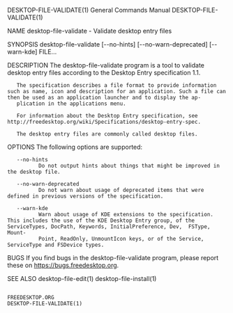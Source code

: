 DESKTOP-FILE-VALIDATE(1)                                                                   General Commands Manual                                                                   DESKTOP-FILE-VALIDATE(1)

NAME
       desktop-file-validate - Validate desktop entry files

SYNOPSIS
       desktop-file-validate [--no-hints] [--no-warn-deprecated] [--warn-kde] FILE...

DESCRIPTION
       The desktop-file-validate program is a tool to validate desktop entry files according to the Desktop Entry specification 1.1.

       The specification describes a file format to provide information such as name, icon and description for an application. Such a file can then be used as an application launcher and to display the ap‐
       plication in the applications menu.

       For information about the Desktop Entry specification, see http://freedesktop.org/wiki/Specifications/desktop-entry-spec.

       The desktop entry files are commonly called desktop files.

OPTIONS
       The following options are supported:

       --no-hints
              Do not output hints about things that might be improved in the desktop file.

       --no-warn-deprecated
              Do not warn about usage of deprecated items that were defined in previous versions of the specification.

       --warn-kde
              Warn about usage of KDE extensions to the specification. This includes the use of the KDE Desktop Entry group, of the ServiceTypes, DocPath, Keywords, InitialPreference, Dev,  FSType,  Mount‐
              Point, ReadOnly, UnmountIcon keys, or of the Service, ServiceType and FSDevice types.

BUGS
       If you find bugs in the desktop-file-validate program, please report these on https://bugs.freedesktop.org.

SEE ALSO
       desktop-file-edit(1) desktop-file-install(1)

                                                                                               FREEDESKTOP.ORG                                                                       DESKTOP-FILE-VALIDATE(1)

